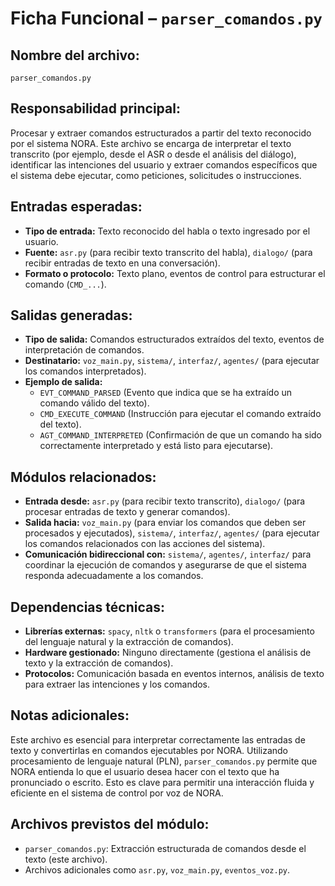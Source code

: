 # Ficha Funcional – `parser_comandos.py`

## Nombre del archivo:
`parser_comandos.py`

## Responsabilidad principal:
Procesar y extraer comandos estructurados a partir del texto reconocido por el sistema NORA. Este archivo se encarga de interpretar el texto transcrito (por ejemplo, desde el ASR o desde el análisis del diálogo), identificar las intenciones del usuario y extraer comandos específicos que el sistema debe ejecutar, como peticiones, solicitudes o instrucciones.

## Entradas esperadas:
- **Tipo de entrada:** Texto reconocido del habla o texto ingresado por el usuario.
- **Fuente:** `asr.py` (para recibir texto transcrito del habla), `dialogo/` (para recibir entradas de texto en una conversación).
- **Formato o protocolo:** Texto plano, eventos de control para estructurar el comando (`CMD_...`).

## Salidas generadas:
- **Tipo de salida:** Comandos estructurados extraídos del texto, eventos de interpretación de comandos.
- **Destinatario:** `voz_main.py`, `sistema/`, `interfaz/`, `agentes/` (para ejecutar los comandos interpretados).
- **Ejemplo de salida:**
  - `EVT_COMMAND_PARSED` (Evento que indica que se ha extraído un comando válido del texto).
  - `CMD_EXECUTE_COMMAND` (Instrucción para ejecutar el comando extraído del texto).
  - `AGT_COMMAND_INTERPRETED` (Confirmación de que un comando ha sido correctamente interpretado y está listo para ejecutarse).

## Módulos relacionados:
- **Entrada desde:** `asr.py` (para recibir texto transcrito), `dialogo/` (para procesar entradas de texto y generar comandos).
- **Salida hacia:** `voz_main.py` (para enviar los comandos que deben ser procesados y ejecutados), `sistema/`, `interfaz/`, `agentes/` (para ejecutar los comandos relacionados con las acciones del sistema).
- **Comunicación bidireccional con:** `sistema/`, `agentes/`, `interfaz/` para coordinar la ejecución de comandos y asegurarse de que el sistema responda adecuadamente a los comandos.

## Dependencias técnicas:
- **Librerías externas:** `spacy`, `nltk` o `transformers` (para el procesamiento del lenguaje natural y la extracción de comandos).
- **Hardware gestionado:** Ninguno directamente (gestiona el análisis de texto y la extracción de comandos).
- **Protocolos:** Comunicación basada en eventos internos, análisis de texto para extraer las intenciones y los comandos.

## Notas adicionales:
Este archivo es esencial para interpretar correctamente las entradas de texto y convertirlas en comandos ejecutables por NORA. Utilizando procesamiento de lenguaje natural (PLN), `parser_comandos.py` permite que NORA entienda lo que el usuario desea hacer con el texto que ha pronunciado o escrito. Esto es clave para permitir una interacción fluida y eficiente en el sistema de control por voz de NORA.

## Archivos previstos del módulo:
- `parser_comandos.py`: Extracción estructurada de comandos desde el texto (este archivo).
- Archivos adicionales como `asr.py`, `voz_main.py`, `eventos_voz.py`.
